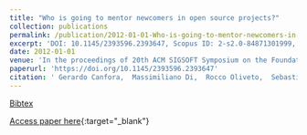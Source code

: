 ```yaml
---
title: "Who is going to mentor newcomers in open source projects?"
collection: publications
permalink: /publication/2012-01-01-Who-is-going-to-mentor-newcomers-in-open-source-projects
excerpt: 'DOI: 10.1145/2393596.2393647, Scopus ID: 2-s2.0-84871301999, Cited by: 62'
date: 2012-01-01
venue: 'In the proceedings of 20th ACM SIGSOFT Symposium on the Foundations of Software Engineering (FSE-20), SIGSOFT/FSE&apos;12, Cary, NC, USA - November 11 - 16, 2012'
paperurl: 'https://doi.org/10.1145/2393596.2393647'
citation: ' Gerardo Canfora,  Massimiliano Di,  Rocco Oliveto,  Sebastiano Panichella, &quot;Who is going to mentor newcomers in open source projects?.&quot; In the proceedings of 20th ACM SIGSOFT Symposium on the Foundations of Software Engineering (FSE-20), SIGSOFT/FSE&amp;apos;12, Cary, NC, USA - November 11 - 16, 2012, 2012.'
---
```

[Bibtex](https://dblp.org/rec/bib/conf/sigsoft/CanforaPOP12)

[Access paper here](https://doi.org/10.1145/2393596.2393647){:target="_blank"}
